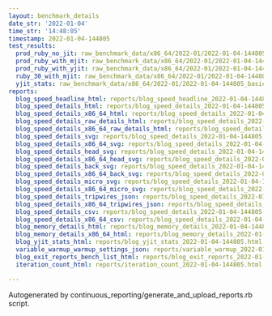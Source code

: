 ```yaml
---
layout: benchmark_details
date_str: '2022-01-04'
time_str: '14:48:05'
timestamp: 2022-01-04-144805
test_results:
  prod_ruby_no_jit: raw_benchmark_data/x86_64/2022-01/2022-01-04-144805_basic_benchmark_prod_ruby_no_jit.json
  prod_ruby_with_mjit: raw_benchmark_data/x86_64/2022-01/2022-01-04-144805_basic_benchmark_prod_ruby_with_mjit.json
  prod_ruby_with_yjit: raw_benchmark_data/x86_64/2022-01/2022-01-04-144805_basic_benchmark_prod_ruby_with_yjit.json
  ruby_30_with_mjit: raw_benchmark_data/x86_64/2022-01/2022-01-04-144805_basic_benchmark_ruby_30_with_mjit.json
  yjit_stats: raw_benchmark_data/x86_64/2022-01/2022-01-04-144805_basic_benchmark_yjit_stats.json
reports:
  blog_speed_headline_html: reports/blog_speed_headline_2022-01-04-144805.html
  blog_speed_details_html: reports/blog_speed_details_2022-01-04-144805.html
  blog_speed_details_x86_64_html: reports/blog_speed_details_2022-01-04-144805.x86_64.html
  blog_speed_details_raw_details_html: reports/blog_speed_details_2022-01-04-144805.raw_details.html
  blog_speed_details_x86_64_raw_details_html: reports/blog_speed_details_2022-01-04-144805.x86_64.raw_details.html
  blog_speed_details_svg: reports/blog_speed_details_2022-01-04-144805.svg
  blog_speed_details_x86_64_svg: reports/blog_speed_details_2022-01-04-144805.x86_64.svg
  blog_speed_details_head_svg: reports/blog_speed_details_2022-01-04-144805.head.svg
  blog_speed_details_x86_64_head_svg: reports/blog_speed_details_2022-01-04-144805.x86_64.head.svg
  blog_speed_details_back_svg: reports/blog_speed_details_2022-01-04-144805.back.svg
  blog_speed_details_x86_64_back_svg: reports/blog_speed_details_2022-01-04-144805.x86_64.back.svg
  blog_speed_details_micro_svg: reports/blog_speed_details_2022-01-04-144805.micro.svg
  blog_speed_details_x86_64_micro_svg: reports/blog_speed_details_2022-01-04-144805.x86_64.micro.svg
  blog_speed_details_tripwires_json: reports/blog_speed_details_2022-01-04-144805.tripwires.json
  blog_speed_details_x86_64_tripwires_json: reports/blog_speed_details_2022-01-04-144805.x86_64.tripwires.json
  blog_speed_details_csv: reports/blog_speed_details_2022-01-04-144805.csv
  blog_speed_details_x86_64_csv: reports/blog_speed_details_2022-01-04-144805.x86_64.csv
  blog_memory_details_html: reports/blog_memory_details_2022-01-04-144805.html
  blog_memory_details_x86_64_html: reports/blog_memory_details_2022-01-04-144805.x86_64.html
  blog_yjit_stats_html: reports/blog_yjit_stats_2022-01-04-144805.html
  variable_warmup_warmup_settings_json: reports/variable_warmup_2022-01-04-144805.warmup_settings.json
  blog_exit_reports_bench_list_html: reports/blog_exit_reports_2022-01-04-144805.bench_list.html
  iteration_count_html: reports/iteration_count_2022-01-04-144805.html

---
```

Autogenerated by continuous_reporting/generate_and_upload_reports.rb script.
